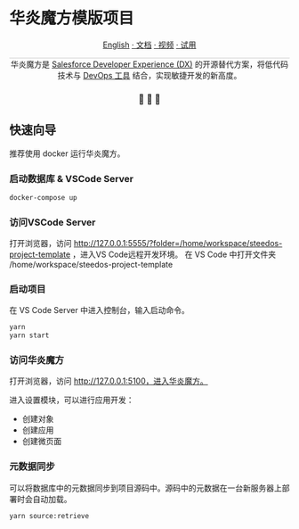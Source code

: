 华炎魔方模版项目
===

<p align="center">
<a href="./README_en.md">English</a>
<a href="https://www.steedos.cn/docs/"> · 文档</a>
<a href="https://www.steedos.cn/videos/"> · 视频</a>
<a href="https://demo.steedos.cn"> · 试用</a>
</p>


<p align="center" style="border-top: solid 1px #cccccc">
  华炎魔方是 <a href="https://developer.salesforce.com/developer-centers/developer-experience" target="_blank">Salesforce Developer Experience (DX)</a> 的开源替代方案，将低代码技术与 <a href="https://www.steedos.cn/docs/deploy/devops"> DevOps 工具</a> 结合，实现敏捷开发的新高度。 
</p>

<h3 align="center">
 🤖 🎨 🚀
</h3>


## 快速向导

推荐使用 docker 运行华炎魔方。

### 启动数据库 & VSCode Server

```bash
docker-compose up
```

### 访问VSCode Server

打开浏览器，访问 http://127.0.0.1:5555/?folder=/home/workspace/steedos-project-template ，进入VS Code远程开发环境。
在 VS Code 中打开文件夹 /home/workspace/steedos-project-template

### 启动项目

在 VS Code Server 中进入控制台，输入启动命令。 

```bash
yarn
yarn start
```

### 访问华炎魔方

打开浏览器，访问 http://127.0.0.1:5100，进入华炎魔方。

进入设置模块，可以进行应用开发：
- 创建对象
- 创建应用
- 创建微页面

### 元数据同步

可以将数据库中的元数据同步到项目源码中。源码中的元数据在一台新服务器上部署时会自动加载。

```
yarn source:retrieve
```